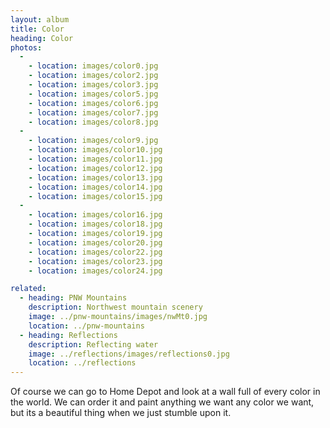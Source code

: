 ```yaml
---
layout: album
title: Color
heading: Color
photos:
  -
    - location: images/color0.jpg
    - location: images/color2.jpg
    - location: images/color3.jpg
    - location: images/color5.jpg
    - location: images/color6.jpg
    - location: images/color7.jpg
    - location: images/color8.jpg
  -
    - location: images/color9.jpg
    - location: images/color10.jpg
    - location: images/color11.jpg
    - location: images/color12.jpg
    - location: images/color13.jpg
    - location: images/color14.jpg
    - location: images/color15.jpg
  - 
    - location: images/color16.jpg
    - location: images/color18.jpg
    - location: images/color19.jpg
    - location: images/color20.jpg
    - location: images/color22.jpg
    - location: images/color23.jpg
    - location: images/color24.jpg

related:
  - heading: PNW Mountains
    description: Northwest mountain scenery
    image: ../pnw-mountains/images/nwMt0.jpg
    location: ../pnw-mountains
  - heading: Reflections
    description: Reflecting water
    image: ../reflections/images/reflections0.jpg
    location: ../reflections
---
```


Of course we can go to Home Depot and look at a wall full of every color in the world. We can order it and paint anything we want any color we want, but its a beautiful thing when we just stumble upon it.